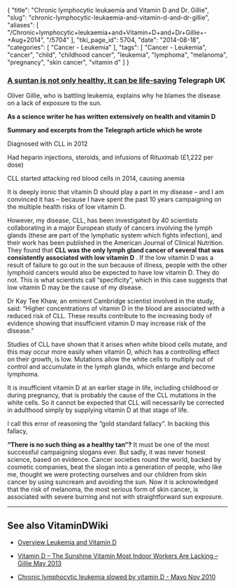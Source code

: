 {
    "title": "Chronic lymphocytic leukaemia and Vitamin D and Dr. Gillie",
    "slug": "chronic-lymphocytic-leukaemia-and-vitamin-d-and-dr-gillie",
    "aliases": [
        "/Chronic+lymphocytic+leukaemia+and+Vitamin+D+and+Dr+Gillie+-+Aug+2014",
        "/5704"
    ],
    "tiki_page_id": 5704,
    "date": "2014-08-18",
    "categories": [
        "Cancer - Leukemia"
    ],
    "tags": [
        "Cancer - Leukemia",
        "cancer",
        "child",
        "childhood cancer",
        "leukemia",
        "lymphoma",
        "melanoma",
        "pregnancy",
        "skin cancer",
        "vitamin d"
    ]
}


### [A suntan is not only healthy, it can be life-saving](http://www.telegraph.co.uk/health/11040119/A-suntan-is-not-only-healthy-it-can-be-life-saving.html)  Telegraph UK

Oliver Gillie, who is battling leukemia, explains why he blames the disease on a lack of exposure to the sun.  

 **As a science writer he has written extensively on health and vitamin D** 

 **Summary and excerpts from the Telegraph article which he wrote** 

Diagnosed with CLL in 2012

Had heparin injections, steroids, and infusions of Rituximab (£1,222 per dose)

CLL started attacking red blood cells in 2014, causing anemia

It is deeply ironic that vitamin D should play a part in my disease – and I am convinced it has – because I have spent the past 10 years campaigning on the multiple health risks of low vitamin D. 

However, my disease, CLL, has been investigated by 40 scientists collaborating in a major European study of cancers involving the lymph glands (these are part of the lymphatic system which fights infection), and their work has been published in the American Journal of Clinical Nutrition. They found that  **CLL was the only lymph gland cancer of several that was consistently associated with low vitamin D** . If the low vitamin D was a result of failure to go out in the sun because of illness, people with the other lymphoid cancers would also be expected to have low vitamin D. They do not. This is what scientists call “specificity”, which in this case suggests that low vitamin D may be the cause of my disease.

Dr Kay Tee Khaw, an eminent Cambridge scientist involved in the study, said: “Higher concentrations of vitamin D in the blood are associated with a reduced risk of CLL. These results contribute to the increasing body of evidence showing that insufficient vitamin D may increase risk of the disease.”

Studies of CLL have shown that it arises when white blood cells mutate, and this may occur more easily when vitamin D, which has a controlling effect on their growth, is low. Mutations allow the white cells to multiply out of control and accumulate in the lymph glands, which enlarge and become lymphoma.

It is insufficient vitamin D at an earlier stage in life, including childhood or during pregnancy, that is probably the cause of the CLL mutations in the white cells. So it cannot be expected that CLL will necessarily be corrected in adulthood simply by supplying vitamin D at that stage of life.

I call this error of reasoning the “gold standard fallacy”. In backing this fallacy, 

 **“There is no such thing as a healthy tan”?**  It must be one of the most successful campaigning slogans ever. But sadly, it was never honest science, based on evidence. Cancer societies round the world, backed by cosmetic companies, beat the slogan into a generation of people, who like me, thought we were protecting ourselves and our children from skin cancer by using suncream and avoiding the sun. Now it is acknowledged that the risk of melanoma, the most serious form of skin cancer, is associated with severe burning and not with straightforward sun exposure.

---

## See also VitaminDWiki

* [Overview Leukemia and Vitamin D](/posts/overview-leukemia-and-vitamin-d)

* [Vitamin D – The Sunshine Vitamin Most Indoor Workers Are Lacking – Gillie May 2013](/posts/vitamin-d-the-sunshine-vitamin-most-indoor-workers-are-lacking-gillie)

* [Chronic lymphocytic leukemia slowed by vitamin D - Mayo Nov 2010](/posts/chronic-lymphocytic-leukemia-slowed-by-vitamin-d-mayo)